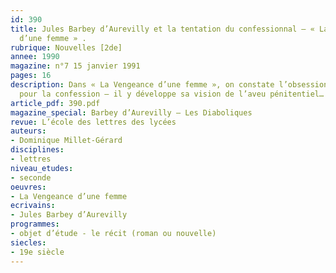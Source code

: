 ```yaml
---
id: 390
title: Jules Barbey d’Aurevilly et la tentation du confessionnal – « La Vengeance
  d’une femme » .
rubrique: Nouvelles [2de]
annee: 1990
magazine: n°7 15 janvier 1991
pages: 16
description: Dans « La Vengeance d’une femme », on constate l’obsession de Barbey
  pour la confession – il y développe sa vision de l’aveu pénitentiel…
article_pdf: 390.pdf
magazine_special: Barbey d’Aurevilly – Les Diaboliques
revue: L’école des lettres des lycées
auteurs:
- Dominique Millet-Gérard
disciplines:
- lettres
niveau_etudes:
- seconde
oeuvres:
- La Vengeance d’une femme
ecrivains:
- Jules Barbey d’Aurevilly
programmes:
- objet d’étude - le récit (roman ou nouvelle)
siecles:
- 19e siècle
---
```

